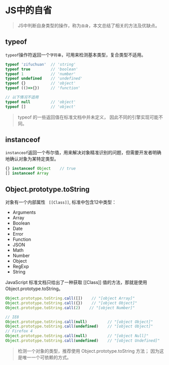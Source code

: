 # JS中的自省
<!-- toc -->

> JS中判断自身类型的操作，称为`自身`，本文总结了相关的方法及优缺点。

## typeof

`typeof`操作符返回一个`字符串`，可用来检测基本类型，复合类型不适用。

```js
typeof 'zifuchuan'  // 'string'
typeof true         // 'boolean'
typeof 1            // 'number'
typeof undefined    // 'undefined'
typeof {}           // 'object'
typeof (()=>{})     // 'function'

// 以下情况不适用
typeof null         // 'object'
typeof []           // 'object'
```

> typeof 的一些返回值在标准文档中并未定义， 因此不同的引擎实现可能不同。

## instanceof

`instanceof`返回一个布尔值，用来解决对象精准识别的问题，但需要开发者明确地确认对象为某特定类型。

```js
{} instanceof Object    // true
[] instanceof Array

```

## Object.prototype.toString

对象有一个内部属性 ` [[Class]]`, 标准中包含12中类型：

- Arguments
- Array
- Boolean
- Date
- Error
- Function
- JSON
- Math
- Number
- Object
- RegExp
- String

JavaScript 标准文档只给出了一种获取 [[Class]] 值的方法，那就是使用 Object.prototype.toString。

```js
Object.prototype.toString.call([])    // "[object Array]"
Object.prototype.toString.call({})    // "[object Object]"
Object.prototype.toString.call(2)    // "[object Number]"

// IE8
Object.prototype.toString.call(null)         // "[object Object]"
Object.prototype.toString.call(undefined)    // "[object Object]"
// Firefox 4
Object.prototype.toString.call(null)         // "[object Null]"
Object.prototype.toString.call(undefined)    // "[object Undefined]"
```

> 检测一个对象的类型，推荐使用 Object.prototype.toString 方法； 因为这是唯一一个可依赖的方式。
